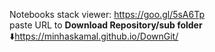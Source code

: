 Notebooks stack viewer: https://goo.gl/5sA6Tp  
paste URL to **Download Repository/sub folder**    
:arrow_down:https://minhaskamal.github.io/DownGit/
